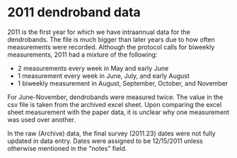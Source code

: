 # 2011 dendroband data

2011 is the first year for which we have intraannual data for the dendrobands. The file is much bigger than later years due to how often measurements were recorded. Although the protocol calls for biweekly measurements, 2011 had a mixture of the following:

- 2 measurements every week in May and early June
- 1 measurement every week in June, July, and early August
- 1 biweekly measurement in August, September, October, and November

For June-November, dendrobands were measured twice. The value in the csv file is taken from the archived excel sheet. Upon comparing the excel sheet measurement with the paper data, it is unclear why one measurement was used over another.

In the raw (Archive) data, the final survey (2011.23) dates were not fully updated in data entry. Dates were assigned to be 12/15/2011 unless otherwise mentioned in the "notes" field.